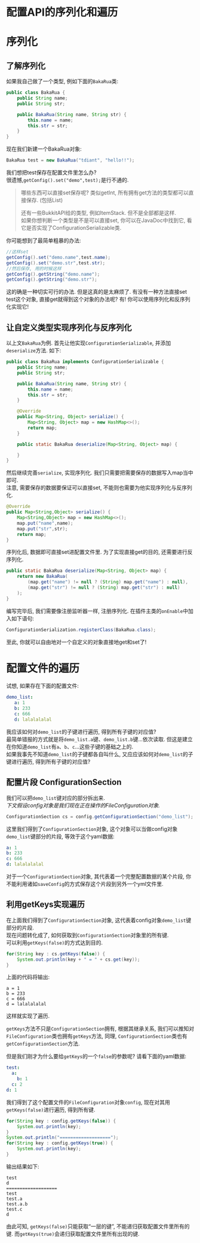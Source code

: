# 配置API的序列化和遍历

# 序列化
## 了解序列化
如果我自己做了一个类型, 例如下面的`BakaRua`类:
```java
public class BakaRua {
    public String name;
    public String str;

    public BakaRua(String name, String str) {
        this.name = name;
        this.str = str;
    }
}
```
现在我们新建一个BakaRua对象:
```java
BakaRua test = new BakaRua("tdiant", "hello!!");
```

我们想把test保存在配置文件里怎么办?  
很遗憾,`getConfig().set("demo",test);`是行不通的.

> 哪些东西可以直接set保存呢?
> 类似getInt, 所有拥有get方法的类型都可以直接保存. (包括List<String>)
>
> 还有一些BukkitAPI给的类型, 例如ItemStack. 但不是全部都是这样.  
> 如果你想判断一个类型是不是可以直接set, 你可以在JavaDoc中找到它, 看它是否实现了ConfigurationSerializable类.

你可能想到了最简单粗暴的办法:
```java
//这样set
getConfig().set("demo.name",test.name);
getConfig().set("demo.str",test.str);
//然后保存, 用的时候这样
getConfig().getString("demo.name");
getConfig().getString("demo.str");
```

这的确是一种切实可行的办法. 但是这真的是太麻烦了. 有没有一种方法直接set test这个对象, 直接get就得到这个对象的办法呢? 有! 你可以使用序列化和反序列化实现它!

## 让自定义类型实现序列化与反序列化
以上文`BakaRua`为例. 首先让他实现`ConfigurationSerializable`, 并添加`deserialize`方法. 如下:  
```java
public class BakaRua implements ConfigurationSerializable {
    public String name;
    public String str;

    public BakaRua(String name, String str) {
        this.name = name;
        this.str = str;
    }

    @Override
    public Map<String, Object> serialize() {
        Map<String, Object> map = new HashMap<>();
        return map;
    }

    public static BakaRua deserialize(Map<String, Object> map) {

    }
}
```

然后继续完善`serialize`, 实现序列化. 我们只需要把需要保存的数据写入map当中即可.  
注意, 需要保存的数据要保证可以直接set, 不能则也需要为他实现序列化与反序列化.  
```java
@Override
public Map<String,Object> serialize() {
    Map<String,Object> map = new HashMap<>();
    map.put("name",name);
    map.put("str",str);
    return map;
}
```

序列化后, 数据即可直接set进配置文件里. 为了实现直接get的目的, 还需要进行反序列化.  
```java
public static BakaRua deserialize(Map<String, Object> map) {
    return new BakaRua(
        (map.get("name") != null ? (String) map.get("name") : null),
        (map.get("str") != null ? (String) map.get("str") : null)
    );
}
```
编写完毕后, 我们需要像注册监听器一样, 注册序列化. 在插件主类的`onEnable`中加入如下语句:
```java
ConfigurationSerialization.registerClass(BakaRua.class);
```
至此, 你就可以自由地对一个自定义的对象直接地get和set了!

# 配置文件的遍历
试想, 如果存在下面的配置文件:
```yml
demo_list:
   a: 1
   b: 233
   c: 666
   d: lalalalalal
```
我应该如何对`demo_list`的子键进行遍历, 得到所有子键的对应值?  
最简单错报的方式就是将`demo_list.a`键、`demo_list.b`键...依次读取. 但这是建立在你知道`demo_list`有`a`、`b`、`c`...这些子键的基础之上的.  
如果我事先不知道`demo_list`的子键都各自叫什么, 又应应该如何对`demo_list`的子键进行遍历, 得到所有子键的对应值?  

## 配置片段 ConfigurationSection
我们可以把`demo_list`键对应的部分拆出来.  
*下文假设config对象是我们现在正在操作的FileConfiguration对象.*
```java
ConfigurationSection cs = config.getConfigurationSection​("demo_list");
```
这里我们得到了`ConfigurationSection`对象, 这个对象可以当做config对象`demo_list`键部分的片段, 等效于这个yaml数据:
```yml
a: 1
b: 233
c: 666
d: lalalalalal
```
对于一个`ConfigurationSection`对象, 其代表着一个完整配置数据的某个片段, 你不能利用诸如`saveConfig`的方式保存这个片段到另外一个yml文件里.

## 利用getKeys实现遍历
在上面我们得到了`ConfigurationSection`对象, 这代表着config对象`demo_list`键部分的片段.  
现在问题转化成了, 如何获取到`ConfigurationSection`对象里的所有键.  
可以利用`getKeys(false)`的方式达到目的.

```java
for(String key : cs.getKeys(false)) {
    System.out.println(key + " = " + cs.get(key));
}
```
上面的代码将输出:
```
a = 1
b = 233
c = 666
d = lalalalalal
```
这样就实现了遍历.

`getKeys`方法不只是`ConfigurationSection`拥有, 根据其继承关系, 我们可以推知对`FileConfiguration`类也拥有`getKeys`方法, 同理, `ConfigurationSection`类也有`getConfigurationSection​`方法.  

但是我们刚才为什么要给`getKeys`的一个`false`的参数呢? 请看下面的yaml数据:  
```yml
test:
  a:
    b: 1
  c: 2
d: 1
```
我们得到了这个配置文件的`FileConfiguration`对象`config`, 现在对其用`getKeys(false)`进行遍历, 得到所有键.  
```java
for(String key : config.getKeys(false)) {
    System.out.println(key);
}
System.out.println("===================");
for(String key : config.getKeys(true)) {
    System.out.println(key);
}
```
输出结果如下:
```
test
d
===================
test
test.a
test.a.b
test.c
d
```
由此可知, `getKeys(false)`只能获取“一层的键”, 不能递归获取配置文件里所有的键. 而`getKeys(true)`会递归获取配置文件里所有出现的键.

